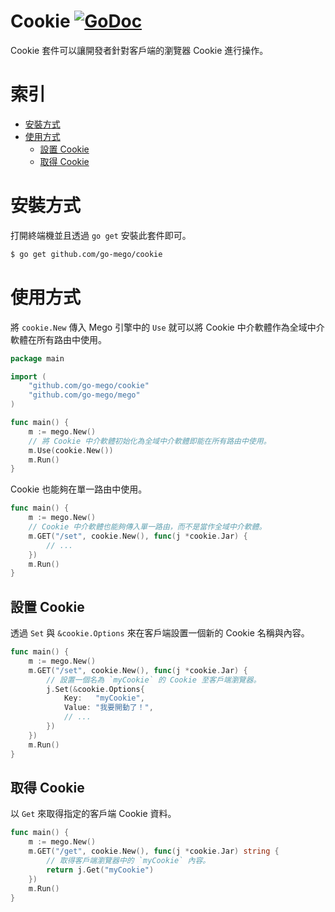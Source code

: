 # Cookie [![GoDoc](https://godoc.org/github.com/go-mego/cookie?status.svg)](https://godoc.org/github.com/go-mego/cookie)

Cookie 套件可以讓開發者針對客戶端的瀏覽器 Cookie 進行操作。

# 索引

* [安裝方式](#安裝方式)
* [使用方式](#使用方式)
	* [設置 Cookie](#設置Cookie)
	* [取得 Cookie](#取得Cookie)

# 安裝方式

打開終端機並且透過 `go get` 安裝此套件即可。

```bash
$ go get github.com/go-mego/cookie
```

# 使用方式

將 `cookie.New` 傳入 Mego 引擎中的 `Use` 就可以將 Cookie 中介軟體作為全域中介軟體在所有路由中使用。

```go
package main

import (
	"github.com/go-mego/cookie"
	"github.com/go-mego/mego"
)

func main() {
	m := mego.New()
	// 將 Cookie 中介軟體初始化為全域中介軟體即能在所有路由中使用。
	m.Use(cookie.New())
	m.Run()
}
```

Cookie 也能夠在單一路由中使用。

```go
func main() {
	m := mego.New()
	// Cookie 中介軟體也能夠傳入單一路由，而不是當作全域中介軟體。
	m.GET("/set", cookie.New(), func(j *cookie.Jar) {
		// ...
	})
	m.Run()
}
```

## 設置 Cookie

透過 `Set` 與 `&cookie.Options` 來在客戶端設置一個新的 Cookie 名稱與內容。

```go
func main() {
	m := mego.New()
	m.GET("/set", cookie.New(), func(j *cookie.Jar) {
		// 設置一個名為 `myCookie` 的 Cookie 至客戶端瀏覽器。
		j.Set(&cookie.Options{
			Key:   "myCookie",
			Value: "我要開動了！",
			// ...
		})
	})
	m.Run()
}
```

## 取得 Cookie

以 `Get` 來取得指定的客戶端 Cookie 資料。

```go
func main() {
	m := mego.New()
	m.GET("/get", cookie.New(), func(j *cookie.Jar) string {
		// 取得客戶端瀏覽器中的 `myCookie` 內容。
		return j.Get("myCookie")
	})
	m.Run()
}
```